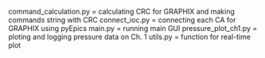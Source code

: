 command_calculation.py = calculating CRC for GRAPHIX and making commands string with CRC
connect_ioc.py = connecting each CA for GRAPHIX using pyEpics
main.py = running main GUI
pressure_plot_ch1.py = ploting and logging pressure data on Ch. 1
utils.py = function for real-time plot
